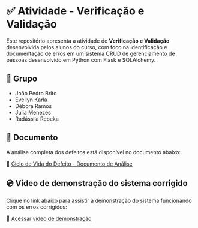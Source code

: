 # ✅ Atividade - Verificação e Validação

Este repositório apresenta a atividade de **Verificação e Validação** desenvolvida pelos alunos do curso, com foco na identificação e documentação de erros em um sistema CRUD de gerenciamento de pessoas desenvolvido em Python com Flask e SQLAlchemy.

## 👥 Grupo

- João Pedro Brito  
- Evellyn Karla  
- Débora Ramos  
- Julia Menezes  
- Radássila Rebeka  

## 📄 Documento

A análise completa dos defeitos está disponível no documento abaixo:

📎 [Ciclo de Vida do Defeito - Documento de Análise](https://senacpernambuco-my.sharepoint.com/:w:/g/personal/joao_ferreira_edu_pe_senac_br/EQYUacksHLFIs_9dP0D9qUgBOs8VPsJfU3MPEnhI9qU_Qg?e=Z8ZgWw)


## 💿 Vídeo de demonstração do sistema corrigido

Clique no link abaixo para assistir à demonstração do sistema funcionando com os erros corrigidos:

🎥 [Acessar vídeo de demonstração](https://senacpernambuco-my.sharepoint.com/:v:/g/personal/joao_ferreira_edu_pe_senac_br/ERFATkXu5nVHtOTZbmvGNasBuC-kSS9YAKefJpBl705J3Q?e=cUdzlN&nav=eyJyZWZlcnJhbEluZm8iOnsicmVmZXJyYWxBcHAiOiJTdHJlYW1XZWJBcHAiLCJyZWZlcnJhbFZpZXciOiJTaGFyZURpYWxvZy1MaW5rIiwicmVmZXJyYWxBcHBQbGF0Zm9ybSI6IldlYiIsInJlZmVycmFsTW9kZSI6InZpZXcifX0%3D)

